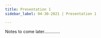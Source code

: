 ```yaml
---
title: Presentation 1
sidebar_label: 04-30-2021 | Presentation 1

---
```

Notes to come later.............
